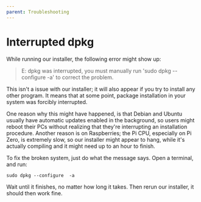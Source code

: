 ```yaml
---
parent: Troubleshooting
---
```


# Interrupted dpkg

While running our installer, the following error might show up:

> E: dpkg was interrupted, you must manually run 'sudo dpkg --configure -a' to correct the problem.

This isn't a issue with our installer; it will also appear if you try to install any other program. It means that at some point, package installation in your system was forcibly interrupted.

One reason why this might have happened, is that Debian and Ubuntu usually have automatic updates enabled in the background, so users might reboot their PCs without realizing that they're interrupting an installation procedure. Another reason is on Raspberries; the Pi CPU, especially on Pi Zero, is extremely slow, so our installer might appear to hang, while it's actually compiling and it might need up to an hour to finish.

To fix the broken system, just do what the message says. Open a terminal, and run:

```shell
sudo dpkg --configure  -a
```

Wait until it finishes, no matter how long it takes. Then rerun our installer, it should then work fine.
